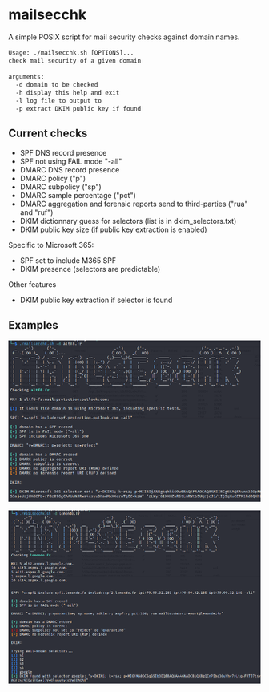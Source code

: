 # mailsecchk

A simple POSIX script for mail security checks against domain names.

```
Usage: ./mailsecchk.sh [OPTIONS]...
check mail security of a given domain

arguments:
  -d domain to be checked
  -h display this help and exit
  -l log file to output to
  -p extract DKIM public key if found
```

## Current checks

* SPF DNS record presence
* SPF not using FAIL mode "-all"
* DMARC DNS record presence
* DMARC policy ("p")
* DMARC subpolicy ("sp")
* DMARC sample percentage ("pct")
* DMARC aggregation and forensic reports send to third-parties ("rua" and "ruf")
* DKIM dictionnary guess for selectors (list is in dkim_selectors.txt)
* DKIM public key size (if public key extraction is enabled)

Specific to Microsoft 365:

* SPF set to include M365 SPF
* DKIM presence (selectors are predictable)

Other features

* DKIM public key extraction if selector is found

## Examples

![example 1](img/altf8.png "Example 1")

![example 2](img/lemonde.png "Example 2")
